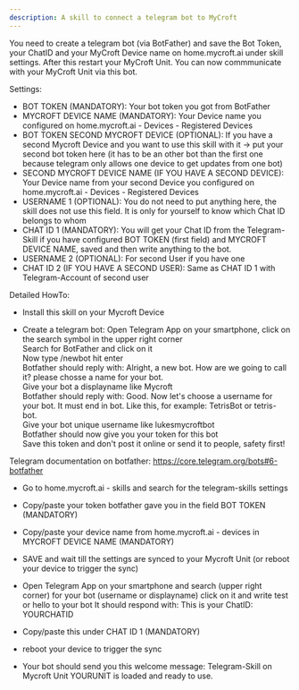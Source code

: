 ```yaml
---
description: A skill to connect a telegram bot to MyCroft
---
```

You need to create a telegram bot (via BotFather) and save the Bot Token, your ChatID and your MyCroft Device name on home.mycroft.ai under skill settings.
After this restart your MyCroft Unit.
You can now commmunicate with your MyCroft Unit via this bot.

Settings:
- BOT TOKEN (MANDATORY): Your bot token you got from BotFather
- MYCROFT DEVICE NAME (MANDATORY): Your Device name you configured on home.mycroft.ai - Devices - Registered Devices
- BOT TOKEN SECOND MYCROFT DEVICE (OPTIONAL): If you have a second Mycroft Device and you want to use this skill with it -> put your second bot token here (it has to be an other bot than the first one because telegram only allows one device to get updates from one bot)
- SECOND MYCROFT DEVICE NAME (IF YOU HAVE A SECOND DEVICE): Your Device name from your second Device you configured on home.mycroft.ai - Devices - Registered Devices
- USERNAME 1 (OPTIONAL): You do not need to put anything here, the skill does not use this field. It is only for yourself to know which Chat ID belongs to whom
- CHAT ID 1 (MANDATORY): You will get your Chat ID from the Telegram-Skill if you have configured BOT TOKEN (first field) and MYCROFT DEVICE NAME, saved and then write anything to the bot.
- USERNAME 2 (OPTIONAL): For second User if you have one
- CHAT ID 2 (IF YOU HAVE A SECOND USER): Same as CHAT ID 1 with Telegram-Account of second user

Detailed HowTo:

- Install this skill on your Mycroft Device

- Create a telegram bot:
Open Telegram App on your smartphone, click on the search symbol in the upper right corner<br/>
Search for BotFather and click on it<br/>
Now type /newbot hit enter<br/>
Botfather should reply with: Alright, a new bot. How are we going to call it? please chosse a name for your bot.<br/>
Give your bot a displayname like Mycroft<br/>
Botfather should reply with: Good. Now let's choose a username for your bot. It must end in bot. Like this, for example: TetrisBot or tetris-bot.<br/>
Give your bot unique username like lukesmycroftbot<br/>
Botfather should now give you your token for this bot<br/>
Save this token and don't post it online or send it to people, safety first!<br/>

Telegram documentation on botfather: https://core.telegram.org/bots#6-botfather

- Go to home.mycroft.ai - skills and search for the telegram-skills settings

- Copy/paste your token botfather gave you in the field BOT TOKEN (MANDATORY)

- Copy/paste your device name from home.mycroft.ai - devices in MYCROFT DEVICE NAME (MANDATORY)

- SAVE and wait till the settings are synced to your Mycroft Unit (or reboot your device to trigger the sync)

- Open Telegram App on your smartphone and search (upper right corner) for your bot (username or displayname) click on it and write test or hello to your bot
It should respond with: This is your ChatID: YOURCHATID

- Copy/paste this under CHAT ID 1 (MANDATORY)

- reboot your device to trigger the sync

- Your bot should send you this welcome message: Telegram-Skill on Mycroft Unit YOURUNIT is loaded and ready to use.
